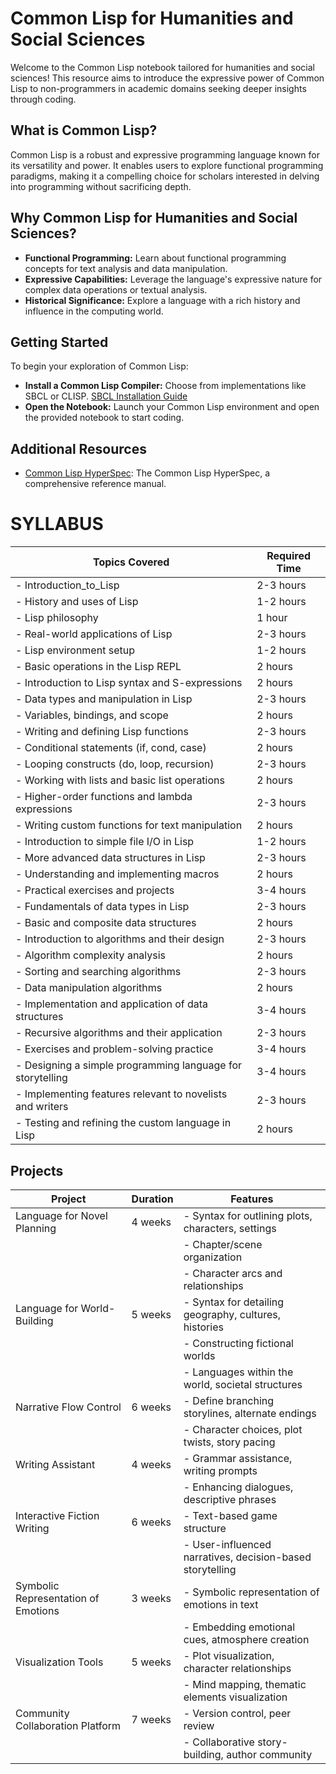 # Common Lisp for Humanities and Social Sciences

Welcome to the Common Lisp notebook tailored for humanities and social sciences! This resource aims to introduce the expressive power of Common Lisp to non-programmers in academic domains seeking deeper insights through coding.

## What is Common Lisp?

Common Lisp is a robust and expressive programming language known for its versatility and power. It enables users to explore functional programming paradigms, making it a compelling choice for scholars interested in delving into programming without sacrificing depth.

## Why Common Lisp for Humanities and Social Sciences?

- **Functional Programming:** Learn about functional programming concepts for text analysis and data manipulation.
- **Expressive Capabilities:** Leverage the language's expressive nature for complex data operations or textual analysis.
- **Historical Significance:** Explore a language with a rich history and influence in the computing world.

## Getting Started

To begin your exploration of Common Lisp:

- **Install a Common Lisp Compiler:** Choose from implementations like SBCL or CLISP. [SBCL Installation Guide](http://www.sbcl.org/getting.html)
- **Open the Notebook:** Launch your Common Lisp environment and open the provided notebook to start coding.

## Additional Resources

- [Common Lisp HyperSpec](https://clhs.lisp.se/): The Common Lisp HyperSpec, a comprehensive reference manual.


# SYLLABUS 

| Topics Covered                                   | Required Time |
|--------------------------------------------------|---------------|
| - Introduction_to_Lisp                            | 2-3 hours     |
| - History and uses of Lisp                        | 1-2 hours     |
| - Lisp philosophy                                 | 1 hour        |
| - Real-world applications of Lisp                 | 2-3 hours     |
| - Lisp environment setup                          | 1-2 hours     |
| - Basic operations in the Lisp REPL               | 2 hours       |
| - Introduction to Lisp syntax and S-expressions   | 2 hours       |
| - Data types and manipulation in Lisp             | 2-3 hours     |
| - Variables, bindings, and scope                  | 2 hours       |
| - Writing and defining Lisp functions             | 2-3 hours     |
| - Conditional statements (if, cond, case)        | 2 hours       |
| - Looping constructs (do, loop, recursion)        | 2-3 hours     |
| - Working with lists and basic list operations    | 2 hours       |
| - Higher-order functions and lambda expressions   | 2-3 hours     |
| - Writing custom functions for text manipulation  | 2 hours       |
| - Introduction to simple file I/O in Lisp         | 1-2 hours     |
| - More advanced data structures in Lisp           | 2-3 hours     |
| - Understanding and implementing macros           | 2 hours       |
| - Practical exercises and projects                | 3-4 hours     |
| - Fundamentals of data types in Lisp              | 2-3 hours     |
| - Basic and composite data structures             | 2 hours       |
| - Introduction to algorithms and their design     | 2-3 hours     |
| - Algorithm complexity analysis                   | 2 hours       |
| - Sorting and searching algorithms                | 2-3 hours     |
| - Data manipulation algorithms                    | 2 hours       |
| - Implementation and application of data structures| 3-4 hours    |
| - Recursive algorithms and their application      | 2-3 hours     |
| - Exercises and problem-solving practice          | 3-4 hours     |
| - Designing a simple programming language for storytelling | 3-4 hours |
| - Implementing features relevant to novelists and writers | 2-3 hours |
| - Testing and refining the custom language in Lisp | 2 hours    |

## Projects 

| Project                           | Duration | Features                                                   |
|-----------------------------------|----------|-------------------------------------------------------------|
| Language for Novel Planning       | 4 weeks  | - Syntax for outlining plots, characters, settings           |
|                                   |          | - Chapter/scene organization                                |
|                                   |          | - Character arcs and relationships                          |
| Language for World-Building       | 5 weeks  | - Syntax for detailing geography, cultures, histories       |
|                                   |          | - Constructing fictional worlds                              |
|                                   |          | - Languages within the world, societal structures            |
| Narrative Flow Control            | 6 weeks  | - Define branching storylines, alternate endings            |
|                                   |          | - Character choices, plot twists, story pacing               |
| Writing Assistant                 | 4 weeks  | - Grammar assistance, writing prompts                       |
|                                   |          | - Enhancing dialogues, descriptive phrases                   |
| Interactive Fiction Writing       | 6 weeks  | - Text-based game structure                                 |
|                                   |          | - User-influenced narratives, decision-based storytelling    |
| Symbolic Representation of Emotions | 3 weeks | - Symbolic representation of emotions in text                |
|                                   |          | - Embedding emotional cues, atmosphere creation              |
| Visualization Tools               | 5 weeks  | - Plot visualization, character relationships               |
|                                   |          | - Mind mapping, thematic elements visualization             |
| Community Collaboration Platform  | 7 weeks  | - Version control, peer review                              |
|                                   |          | - Collaborative story-building, author community             |

